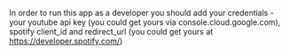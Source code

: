 In order to run this app as a developer you should add your credentials - your youtube api key (you could get yours via console.cloud.google.com), spotify client_id and redirect_url (you could get yours at https://developer.spotify.com/)
